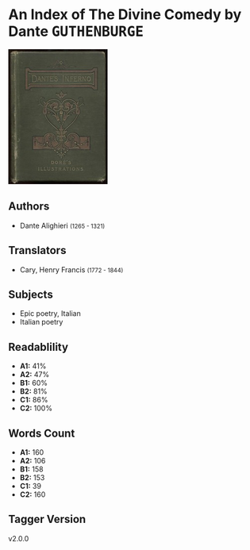 # An Index of The Divine Comedy by Dante <kbd>GUTHENBURGE</kbd>

![](./cover.medium.jpg "")

## Authors


 - Dante Alighieri <small>(1265 - 1321)</small>

## Translators


 - Cary, Henry Francis <small>(1772 - 1844)</small>

## Subjects


 - Epic poetry, Italian
 - Italian poetry

## Readablility


 - **A1:** 41%
 - **A2:** 47%
 - **B1:** 60%
 - **B2:** 81%
 - **C1:** 86%
 - **C2:** 100%

## Words Count


 - **A1:** 160
 - **A2:** 106
 - **B1:** 158
 - **B2:** 153
 - **C1:** 39
 - **C2:** 160

## Tagger Version


v2.0.0
